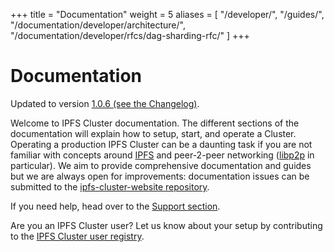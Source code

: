+++
title = "Documentation"
weight = 5
aliases = [
    "/developer/",
    "/guides/",
    "/documentation/developer/architecture/",
    "/documentation/developer/rfcs/dag-sharding-rfc/"
]
+++

# Documentation

<div class="tipbox tip">Updated to version <a href="https://github.com/ipfs-cluster/ipfs-cluster/blob/master/CHANGELOG.md">1.0.6 (see the Changelog)</a>.</div>

Welcome to IPFS Cluster documentation. The different sections of the documentation will explain how to setup, start, and operate a Cluster. Operating a production IPFS Cluster can be a daunting task if you are not familiar with concepts around [IPFS](https://ipfs.io) and peer-2-peer networking ([libp2p](https://libp2p.io) in particular). We aim to provide comprehensive documentation and guides but we are always open for improvements: documentation issues can be submitted to the [ipfs-cluster-website repository](https://github.com/ipfs-cluster/ipfs-cluster-website).

If you need help, head over to the [Support section](/support).

<div class="tipbox tip">Are you an IPFS Cluster user? Let us know about your setup by contributing to the <a href="https://docs.google.com/forms/d/e/1FAIpQLSdWF5aXNXrAK_sCyu1eVv2obTaKVO3Ac5dfgl2r5_IWcizGRg/viewform">IPFS Cluster user registry</a>.</div>

